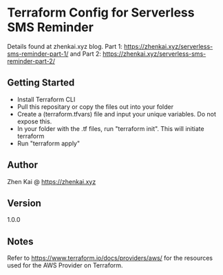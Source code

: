 # Terraform Config for Serverless SMS Reminder
Details found at zhenkai.xyz blog. Part 1: https://zhenkai.xyz/serverless-sms-reminder-part-1/ and Part 2: https://zhenkai.xyz/serverless-sms-reminder-part-2/

## Getting Started
- Install Terraform CLI
- Pull this repositary or copy the files out into your folder
- Create a (terraform.tfvars) file and input your unique variables. Do not expose this.
- In your folder with the .tf files, run "terraform init". This will initiate terraform
- Run "terraform apply"

## Author
Zhen Kai @ https://zhenkai.xyz

## Version
1.0.0

## Notes 
Refer to https://www.terraform.io/docs/providers/aws/ for the resources used for the AWS Provider on Terraform.